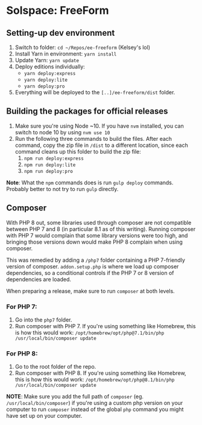 # Solspace: FreeForm

## Setting-up dev environment

1. Switch to folder: `cd ~/Repos/ee-freeform` (Kelsey's lol)
2. Install Yarn in environment: `yarn install`
3. Update Yarn: `yarn update`
4. Deploy editions individually:
    - `yarn deploy:express`
    - `yarn deploy:lite`
    - `yarn deploy:pro`
5. Everything will be deployed to the `[..]/ee-freeform/dist` folder.

## Building the packages for official releases

1. Make sure you're using Node ~10. If you have `nvm` installed, you can switch to node 10 by using `nvm use 10`
2. Run the following three commands to build the files. After each command, copy the zip file in `/dist` to a different location, since each command cleans up this folder to build the zip file:
   1. `npm run deploy:express`
   2. `npm run deploy:lite`
   3. `npm run deploy:pro`

**Note**: What the `npm` commands does is run `gulp deploy` commands. Probably better to not try to run `gulp` directly.

## Composer

With PHP 8 out, some libraries used through composer are not compatible between PHP 7 and 8 (in particular 8.1 as of this writing). Running composer with PHP 7 would complain that some library versions were too high, and bringing those versions down would make PHP 8 complain when using composer.

This was remedied by adding a `/php7` folder containing a PHP 7-friendly version of composer. `addon.setup.php` is where we load up composer dependencies, so a conditional controls if the PHP 7 or 8 version of dependencies are loaded.

When preparing a release, make sure to run `composer` at both levels.

### For PHP 7:

1. Go into the `php7` folder.
2. Run composer with PHP 7. If you're using something like Homebrew, this is how this would work: `/opt/homebrew/opt/php@7.1/bin/php /usr/local/bin/composer update`

### For PHP 8:

1. Go to the root folder of the repo.
2. Run composer with PHP 8. If you're using something like Homebrew, this is how this would work: `/opt/homebrew/opt/php@8.1/bin/php /usr/local/bin/composer update`

**NOTE**: Make sure you add the full path of `composer` (eg. `/usr/local/bin/composer`) if you're using a custom php version on your computer to run `composer` instead of the global `php` command you might have set up on your computer.
